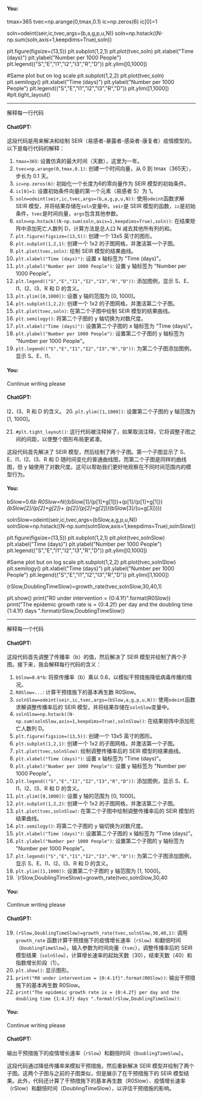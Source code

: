 #### You:
tmax=365
tvec=np.arange(0,tmax,0.1)
ic=np.zeros(6)
ic[0]=1

soln=odeint(seir,ic,tvec,args=(b,a,g,p,u,N))
soln=np.hstack((N-np.sum(soln,axis=1,keepdims=True),soln))

plt.figure(figsize=(13,5))
plt.subplot(1,2,1)
plt.plot(tvec,soln)
plt.xlabel("Time (days)")
plt.ylabel("Number per 1000 People")
plt.legend(("S","E","I1","I2","I3","R","D"))
plt.ylim([0,1000])

#Same plot but on log scale
plt.subplot(1,2,2)
plt.plot(tvec,soln)
plt.semilogy()
plt.xlabel("Time (days)")
plt.ylabel("Number per 1000 People")
plt.legend(("S","E","I1","I2","I3","R","D"))
plt.ylim([1,1000])
#plt.tight_layout()

---------------------
解释每一行代码

#### ChatGPT:
这段代码是用来解决和绘制 SEIR（易感者-暴露者-感染者-康复者）疫情模型的。以下是每行代码的解释：

1. `tmax=365`: 设置仿真的最大时间（天数），这里为一年。
2. `tvec=np.arange(0,tmax,0.1)`: 创建一个时间向量，从 0 到 tmax（365天），步长为 0.1 天。
3. `ic=np.zeros(6)`: 初始化一个长度为6的零向量作为 SEIR 模型的初始条件。
4. `ic[0]=1`: 设置初始条件向量的第一个元素（易感者 S）为 1。
5. `soln=odeint(seir,ic,tvec,args=(b,a,g,p,u,N))`: 使用`odeint`函数求解 SEIR 模型，并将结果存储在`soln`变量中。`seir`是 SEIR 模型的函数，`ic`是初始条件，`tvec`是时间向量，`args`包含其他参数。
6. `soln=np.hstack((N-np.sum(soln,axis=1,keepdims=True),soln))`: 在结果矩阵中添加死亡人数列 D，计算方法是总人口 N 减去其他所有列的和。
7. `plt.figure(figsize=(13,5))`: 创建一个 13x5 英寸的图形。
8. `plt.subplot(1,2,1)`: 创建一个 1x2 的子图网格，并激活第一个子图。
9. `plt.plot(tvec,soln)`: 绘制 SEIR 模型的结果曲线。
10. `plt.xlabel("Time (days)")`: 设置 x 轴标签为 "Time (days)"。
11. `plt.ylabel("Number per 1000 People")`: 设置 y 轴标签为 "Number per 1000 People"。
12. `plt.legend(("S","E","I1","I2","I3","R","D"))`: 添加图例，显示 S、E、I1、I2、I3、R 和 D 的含义。
13. `plt.ylim([0,1000])`: 设置 y 轴的范围为 \[0, 1000]。
14. `plt.subplot(1,2,2)`: 创建一个 1x2 的子图网格，并激活第二个子图。
15. `plt.plot(tvec,soln)`: 在第二个子图中绘制 SEIR 模型的结果曲线。
16. `plt.semilogy()`: 将第二个子图的 y 轴切换为对数尺度。
17. `plt.xlabel("Time (days)")`: 设置第二个子图的 x 轴标签为 "Time (days)"。
18. `plt.ylabel("Number per 1000 People")`: 设置第二个子图的 y 轴标签为 "Number per 1000 People"。
19. `plt.legend(("S","E","I1","I2","I3","R","D"))`: 为第二个子图添加图例，显示 S、E、I1、


#### You:
Continue writing please

#### ChatGPT:
I2、I3、R 和 D 的含义。
20\. `plt.ylim([1,1000])`: 设置第二个子图的 y 轴范围为 \[1, 1000]。

21. `#plt.tight_layout()`: 这行代码被注释掉了，如果取消注释，它将调整子图之间的间距，以使整个图形布局更紧凑。

这段代码首先解决了 SEIR 模型，然后绘制了两个子图。第一个子图显示了 S、E、I1、I2、I3、R 和 D 随时间变化的普通曲线图，而第二个子图是同样的曲线图，但 y 轴使用了对数尺度。这可以帮助我们更好地观察在不同时间范围内的模型行为。


#### You:
bSlow=0.6*b
R0Slow=N*((bSlow[1]/(p[1]+g[1]))+(p[1]/(p[1]+g[1]))*(bSlow[2]/(p[2]+g[2])+ (p[2]/(p[2]+g[2]))*(bSlow[3]/(u+g[3]))))

solnSlow=odeint(seir,ic,tvec,args=(bSlow,a,g,p,u,N))
solnSlow=np.hstack((N-np.sum(solnSlow,axis=1,keepdims=True),solnSlow))

plt.figure(figsize=(13,5))
plt.subplot(1,2,1)
plt.plot(tvec,solnSlow)
plt.xlabel("Time (days)")
plt.ylabel("Number per 1000 People")
plt.legend(("S","E","I1","I2","I3","R","D"))
plt.ylim([0,1000])

#Same plot but on log scale
plt.subplot(1,2,2)
plt.plot(tvec,solnSlow)
plt.semilogy()
plt.xlabel("Time (days)")
plt.ylabel("Number per 1000 People")
plt.legend(("S","E","I1","I2","I3","R","D"))
plt.ylim([1,1000])

(rSlow,DoublingTimeSlow)=growth_rate(tvec,solnSlow,30,40,1)

plt.show()
print("R0 under intervention = {0:4.1f}".format(R0Slow))
print("The epidemic growth rate is = {0:4.2f} per day and the doubling time {1:4.1f} days ".format(rSlow,DoublingTimeSlow))

----------------------------------
解释每一个代码

#### ChatGPT:
这段代码首先调整了传播率（b）的值，然后解决了 SEIR 模型并绘制了两个子图。接下来，我会解释每行代码的含义：

1. `bSlow=0.6*b`: 将原传播率（b）乘以 0.6，以模拟干预措施降低病毒传播的情况。
2. `R0Slow=...`: 计算干预措施下的基本再生数 R0Slow。
3. `solnSlow=odeint(seir,ic,tvec,args=(bSlow,a,g,p,u,N))`: 使用`odeint`函数求解调整传播率后的 SEIR 模型，并将结果存储在`solnSlow`变量中。
4. `solnSlow=np.hstack((N-np.sum(solnSlow,axis=1,keepdims=True),solnSlow))`: 在结果矩阵中添加死亡人数列 D。
5. `plt.figure(figsize=(13,5))`: 创建一个 13x5 英寸的图形。
6. `plt.subplot(1,2,1)`: 创建一个 1x2 的子图网格，并激活第一个子图。
7. `plt.plot(tvec,solnSlow)`: 绘制调整传播率后的 SEIR 模型的结果曲线。
8. `plt.xlabel("Time (days)")`: 设置 x 轴标签为 "Time (days)"。
9. `plt.ylabel("Number per 1000 People")`: 设置 y 轴标签为 "Number per 1000 People"。
10. `plt.legend(("S","E","I1","I2","I3","R","D"))`: 添加图例，显示 S、E、I1、I2、I3、R 和 D 的含义。
11. `plt.ylim([0,1000])`: 设置 y 轴的范围为 \[0, 1000]。
12. `plt.subplot(1,2,2)`: 创建一个 1x2 的子图网格，并激活第二个子图。
13. `plt.plot(tvec,solnSlow)`: 在第二个子图中绘制调整传播率后的 SEIR 模型的结果曲线。
14. `plt.semilogy()`: 将第二个子图的 y 轴切换为对数尺度。
15. `plt.xlabel("Time (days)")`: 设置第二个子图的 x 轴标签为 "Time (days)"。
16. `plt.ylabel("Number per 1000 People")`: 设置第二个子图的 y 轴标签为 "Number per 1000 People"。
17. `plt.legend(("S","E","I1","I2","I3","R","D"))`: 为第二个子图添加图例，显示 S、E、I1、I2、I3、R 和 D 的含义。
18. `plt.ylim([1,1000])`: 设置第二个子图的 y 轴范围为 \[1, 1000]。
19. \`(rSlow,DoublingTimeSlow)=growth\_rate(tvec,solnSlow,30,40


#### You:
Continue writing please

#### ChatGPT:
19. `(rSlow,DoublingTimeSlow)=growth_rate(tvec,solnSlow,30,40,1)`: 调用 `growth_rate` 函数计算干预措施下的疫情增长速率（`rSlow`）和翻倍时间（`DoublingTimeSlow`）。输入参数为时间向量（`tvec`），调整传播率后的 SEIR 模型结果（`solnSlow`），计算增长速率的起始天数（30），结束天数（40）和指数增长阶段（1）。
20. `plt.show()`: 显示图形。
21. `print("R0 under intervention = {0:4.1f}".format(R0Slow))`: 输出干预措施下的基本再生数 R0Slow。
22. `print("The epidemic growth rate is = {0:4.2f} per day and the doubling time {1:4.1f} days ".format(rSlow,DoublingTimeSlow))`:


#### You:
Continue writing please

#### ChatGPT:
输出干预措施下的疫情增长速率（`rSlow`）和翻倍时间（`DoublingTimeSlow`）。

这段代码通过降低传播率来模拟干预措施，然后重新解决 SEIR 模型并绘制了两个子图。这两个子图与之前的子图类似，但是展示了在干预措施下的 SEIR 模型结果。此外，代码还计算了干预措施下的基本再生数（R0Slow）、疫情增长速率（rSlow）和翻倍时间（DoublingTimeSlow），以评估干预措施的影响。
